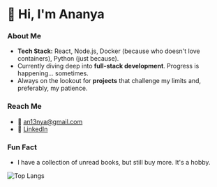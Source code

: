 
# 👋 Hi, I'm Ananya

### About Me
- **Tech Stack:** React, Node.js, Docker (because who doesn't love containers), Python (just because).
- Currently diving deep into **full-stack development**. Progress is happening... sometimes.
- Always on the lookout for **projects** that challenge my limits and, preferably, my patience.

### Reach Me
- 📧 [an13nya@gmail.com](mailto:an13nya@gmail.com)
- 🔗 [LinkedIn](https://www.linkedin.com/in/an13nya)  

### Fun Fact
- I have a collection of unread books, but still buy more. It's a hobby.


![Top Langs](https://github-readme-stats.vercel.app/api/top-langs/?username=An13nyaP&layout=compact&langs_count=6&theme=radical)
